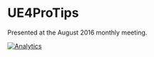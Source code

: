 # UE4ProTips

Presented at the August 2016 monthly meeting.

[![Analytics](https://ga-beacon.appspot.com/UA-74678751-3/Presentations/Presentations/UE4ProTips?pixel)](https://github.com/igrigorik/ga-beacon)
